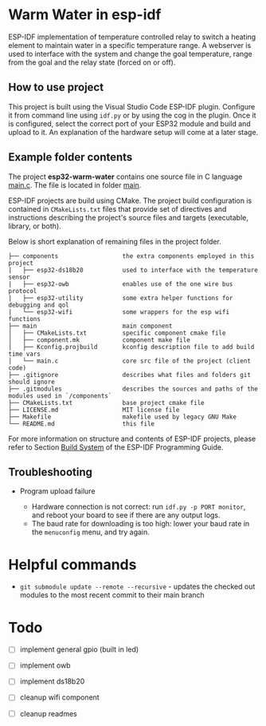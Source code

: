 # Warm Water in esp-idf

ESP-IDF implementation of temperature controlled relay to switch a heating element to maintain water in a specific temperature range. 
A webserver is used to interface with the system and change the goal temperature, range from the goal and the relay state (forced on or off).

## How to use project

This project is built using the Visual Studio Code ESP-IDF plugin. 
Configure it from command line using `idf.py` or by using the cog in the plugin. 
Once it is configured, select the correct port of your ESP32 module and build and upload to it.
An explanation of the hardware setup will come at a later stage.

## Example folder contents

The project **esp32-warm-water** contains one source file in C language [main.c](main/main.c). The file is located in folder [main](main).

ESP-IDF projects are build using CMake. The project build configuration is contained in `CMakeLists.txt` files that provide set of directives and instructions describing the project's source files and targets (executable, library, or both). 

Below is short explanation of remaining files in the project folder.

```
├── components                  the extra components employed in this project
|   ├── esp32-ds18b20           used to interface with the temperature sensor
|   ├── esp32-owb               enables use of the one wire bus protocol
|   ├── esp32-utility           some extra helper functions for debugging and qol
|   └── esp32-wifi              some wrappers for the esp wifi functions
├── main                        main component
│   ├── CMakeLists.txt          specific component cmake file
│   ├── component.mk            component make file
│   ├── Kconfig.projbuild       kconfig description file to add build time vars
│   └── main.c                  core src file of the project (client code)
├── .gitignore                  describes what files and folders git should ignore
├── .gitmodules                 describes the sources and paths of the modules used in `/components`
├── CMakeLists.txt              base project cmake file
├── LICENSE.md                  MIT license file
├── Makefile                    makefile used by legacy GNU Make
└── README.md                   this file
```

For more information on structure and contents of ESP-IDF projects, please refer to Section [Build System](https://docs.espressif.com/projects/esp-idf/en/latest/esp32/api-guides/build-system.html) of the ESP-IDF Programming Guide.

## Troubleshooting

* Program upload failure

    * Hardware connection is not correct: run `idf.py -p PORT monitor`, and reboot your board to see if there are any output logs.
    * The baud rate for downloading is too high: lower your baud rate in the `menuconfig` menu, and try again.

# Helpful commands
- ```git submodule update --remote --recursive``` - updates the checked out modules to the most recent commit to their main branch

# Todo
 
- [ ] implement general gpio (built in led)
- [ ] implement owb
- [ ] implement ds18b20
- [ ] cleanup wifi component
- [ ] cleanup readmes

